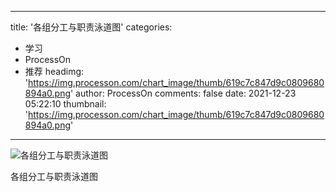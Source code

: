 
---
title: '各组分工与职责泳道图'
categories: 
 - 学习
 - ProcessOn
 - 推荐
headimg: 'https://img.processon.com/chart_image/thumb/619c7c847d9c0809680894a0.png'
author: ProcessOn
comments: false
date: 2021-12-23 05:22:10
thumbnail: 'https://img.processon.com/chart_image/thumb/619c7c847d9c0809680894a0.png'
---

<div>   
<img class="thumb" alt="各组分工与职责泳道图" src="https://img.processon.com/chart_image/thumb/619c7c847d9c0809680894a0.png" referrerpolicy="no-referrer">
<p>各组分工与职责泳道图</p>  
</div>
            